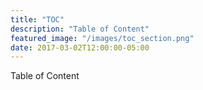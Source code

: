 ```yaml
---
title: "TOC"
description: "Table of Content"
featured_image: "/images/toc_section.png"
date: 2017-03-02T12:00:00-05:00
---
```


Table of Content

